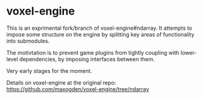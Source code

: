 # voxel-engine

This is an exprimental fork/branch of voxel-engine#ndarray.
It attempts to impose some structure on the engine by 
splitting key areas of functionality into submodules. 

The motivtation is to prevent game plugins from tightly coupling 
with lower-level dependencies, by imposing interfaces between them.

Very early stages for the moment.

Details on voxel-engine at the original repo:
https://github.com/maxogden/voxel-engine/tree/ndarray

